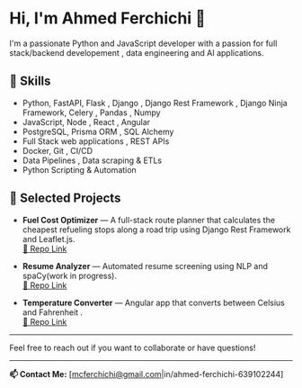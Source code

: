 # Hi, I'm Ahmed Ferchichi 👋

I'm a passionate Python and JavaScript developer with a passion for full stack/backend developement , data engineering and  AI applications.

## 🚀 Skills

- Python, FastAPI, Flask  , Django , Django Rest Framework , Django Ninja Framework, Celery , Pandas , Numpy 
- JavaScript, Node , React  , Angular
- PostgreSQL, Prisma ORM , SQL Alchemy
- Full Stack web applications , REST APIs 
- Docker, Git , CI/CD 
- Data Pipelines , Data scraping & ETLs
-  Python Scripting & Automation   

## 📂 Selected Projects
- **Fuel Cost Optimizer** — A full-stack route planner that calculates the cheapest refueling stops along a road trip using Django Rest Framework and Leaflet.js.  
  [🔗 Repo Link](https://github.com/AhmedFerchich-i/fuel-route-optimizer)

- **Resume Analyzer** — Automated resume screening using NLP and spaCy(work in progress).  
  [🔗 Repo Link](https://github.com/AhmedFerchich-i/ai-powered-resume-review-)
  
- **Temperature Converter** — Angular app that converts between Celsius and  Fahrenheit .  
  [🔗 Repo Link](https://github.com/AhmedFerchich-i/temperature-converter-angular)



---

Feel free to reach out if you want to collaborate or have questions!

---

**📫 Contact Me:** [mcferchichi@gmail.com|in/ahmed-ferchichi-639102244]
